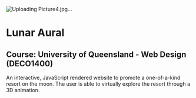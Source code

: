 ![Uploading Picture4.jpg…]()
# Lunar Aural

## Course: University of Queensland - Web Design (DECO1400)

An interactive, JavaScript rendered website to promote a one-of-a-kind resort on the moon. The user is able to virtually explore the resort through a 3D animation. 
